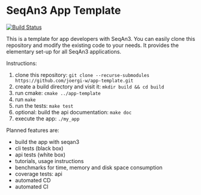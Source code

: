 # SeqAn3 App Template

[![Build Status](https://travis-ci.com/joergi-w/app-template.svg?branch=master)](https://travis-ci.com/joergi-w/app-template)

This is a template for app developers with SeqAn3. You can easily clone this repository and modify the existing code to your needs. It provides the elementary set-up for all SeqAn3 applications.

Instructions:
1. clone this repository: `git clone --recurse-submodules https://github.com/joergi-w/app-template.git`
2. create a build directory and visit it: `mkdir build && cd build`
3. run cmake: `cmake ../app-template`
4. run `make`
5. run the tests: `make test`
6. optional: build the api documentation: `make doc`
7. execute the app: `./my_app`

Planned features are:
- build the app with seqan3
- cli tests (black box)
- api tests (white box)
- tutorials, usage instructions
- benchmarks for time, memory and disk space consumption
- coverage tests: api
- automated CD
- automated CI
